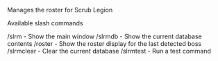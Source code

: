 Manages the roster for Scrub Legion

Available slash commands

/slrm - Show the main window 
/slrmdb - Show the current database contents 
/roster - Show the roster display for the last detected boss 
/slrmclear - Clear the current database 
/slrmtest - Run a test command
